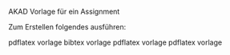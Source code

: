 AKAD Vorlage für ein Assignment

Zum Erstellen folgendes ausführen:

pdflatex vorlage
bibtex vorlage
pdflatex vorlage
pdflatex vorlage
